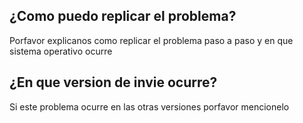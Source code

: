 ## ¿Como puedo replicar el problema?
Porfavor explicanos como replicar el problema paso a paso y en que sistema operativo ocurre

## ¿En que version de invie ocurre?
Si este problema ocurre en las otras versiones porfavor mencionelo
